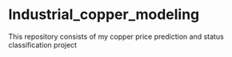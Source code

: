 # Industrial_copper_modeling
This repository consists of my copper price prediction and status classification project
